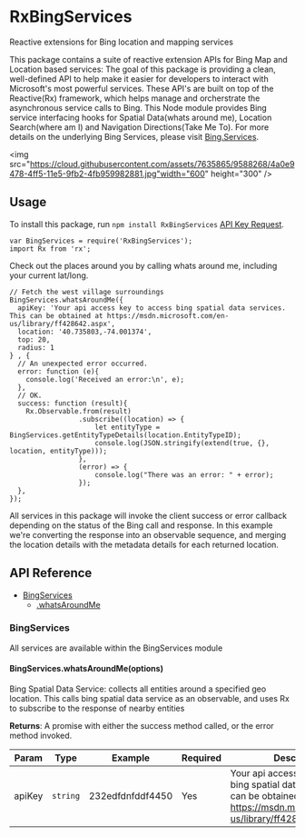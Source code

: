 # RxBingServices
Reactive extensions for Bing location and mapping services

This package contains a suite of reactive extension APIs for Bing Map and Location based services: The goal of this package is providing a clean, well-defined API to help make it easier for developers to interact with Microsoft's most powerful services. These API's are built on top of the Reactive(Rx) framework, which helps manage and orcherstrate the asynchronous service calls to Bing. This Node module provides Bing service interfacing hooks for Spatial Data(whats around me), Location Search(where am I) and Navigation Directions(Take Me To). For more details on the underlying Bing Services, please visit [Bing.Services](https://msdn.microsoft.com/en-us/library/dd877956.aspx).

<img src="https://cloud.githubusercontent.com/assets/7635865/9588268/4a0e9478-4ff5-11e5-9fb2-4fb959982881.jpg"width="600" height="300" />

## Usage
To install this package, run `npm install RxBingServices` 
[API Key Request](https://msdn.microsoft.com/en-us/library/ff428642.aspx).

```
var BingServices = require('RxBingServices');
import Rx from 'rx';
```

Check out the places around you by calling whats around me, including your current lat/long. 

```
// Fetch the west village surroundings
BingServices.whatsAroundMe({
  apiKey: 'Your api access key to access bing spatial data services. This can be obtained at https://msdn.microsoft.com/en-us/library/ff428642.aspx',
  location: '40.735803,-74.001374',
  top: 20,
  radius: 1
} , {
  // An unexpected error occurred.
  error: function (e){
    console.log('Received an error:\n', e);
  },
  // OK.
  success: function (result){
    Rx.Observable.from(result)
                 .subscribe((location) => {
                     let entityType = BingServices.getEntityTypeDetails(location.EntityTypeID);
                     console.log(JSON.stringify(extend(true, {}, location, entityType)));
                 },
                 (error) => {
                     console.log("There was an error: " + error);
                 });
  },
});
```

All services in this package will invoke the client success or error callback depending on the status of the Bing call and response. In this example we're converting the response into an observable sequence, and merging the location details with the metadata details for each returned location. 

## API Reference
* [BingServices](#SD)
  * [.whatsAroundMe](#BingServices.whatsAroundMe)

<a name="SD"></a>
### BingServices
All services are available within the BingServices module

<a name="BingServices.whatsAroundMe"></a>
#### BingServices.whatsAroundMe(options)
Bing Spatial Data Service: collects all entities around a specified geo location. This calls bing spatial data service as an observable, and uses Rx to subscribe to the response of nearby entities

**Returns**: A promise with either the success method called, or the error method invoked. 

| Param | Type | Example | Required | Description
| --- | --- | --- | --- | --- |
| apiKey | <code>string</code> | 232edfdnfddf4450 | Yes | Your api access key to access bing spatial data services. This can be obtained at https://msdn.microsoft.com/en-us/library/ff428642.aspx
